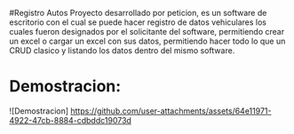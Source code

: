 #Registro Autos
Proyecto desarrollado por peticion, es un software de escritorio con el cual se puede hacer registro de datos vehiculares los
cuales fueron designados por el solicitante del software, permitiendo crear un excel o cargar un excel con sus datos, permitiendo hacer
todo lo que un CRUD clasico y listando los datos dentro del mismo software.

<h1>Demostracion:</h1>

![Demostracion]
https://github.com/user-attachments/assets/64e11971-4922-47cb-8884-cdbddc19073d


